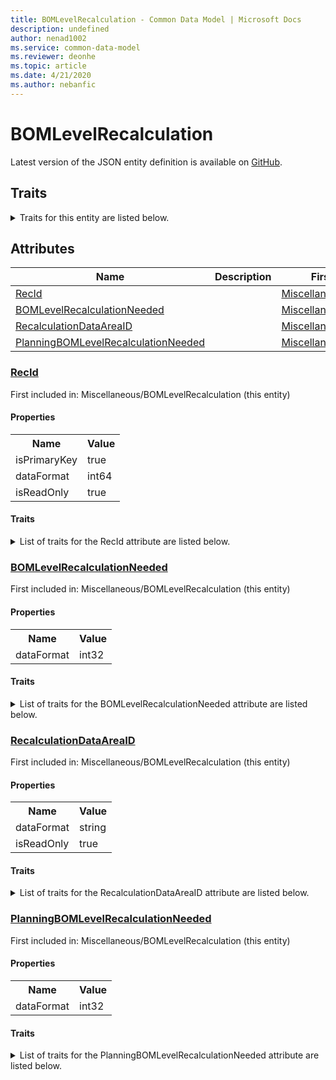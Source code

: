 ```yaml
---
title: BOMLevelRecalculation - Common Data Model | Microsoft Docs
description: undefined
author: nenad1002
ms.service: common-data-model
ms.reviewer: deonhe
ms.topic: article
ms.date: 4/21/2020
ms.author: nebanfic
---
```


# BOMLevelRecalculation

  
 Latest version of the JSON entity definition is available on <a href="https://github.com/Microsoft/CDM/tree/master/schemaDocuments/core/operationsCommon/Tables/SupplyChain/ProductInformationManagement/Miscellaneous/BOMLevelRecalculation.cdm.json" target="_blank">GitHub</a>.  

## Traits

<details>
<summary>Traits for this entity are listed below.  
</summary>

**is.identifiedBy**  
  names a specifc identity attribute to use with an entity  <table><tr><th>Parameter</th><th>Value</th><th>Data type</th><th>Explanation</th></tr><tr><td>attribute</td><td>[BOMLevelRecalculation/(resolvedAttributes)/RecId](#RecId)</td><td>attribute</td><td></td></tr></table>

**is.CDM.entityVersion**  
  <table><tr><th>Parameter</th><th>Value</th><th>Data type</th><th>Explanation</th></tr><tr><td>versionNumber</td><td>"1.0.0"</td><td>string</td><td>semantic version number of the entity</td></tr></table>

**is.application.releaseVersion**  
  <table><tr><th>Parameter</th><th>Value</th><th>Data type</th><th>Explanation</th></tr><tr><td>releaseVersion</td><td>"10.0.13.0"</td><td>string</td><td>semantic version number of the application introducing this entity</td></tr></table>

</details>

## Attributes

|Name|Description|First Included in Instance|
|---|---|---|
|[RecId](#RecId)||<a href="BOMLevelRecalculation.md" target="_blank">Miscellaneous/BOMLevelRecalculation</a>|
|[BOMLevelRecalculationNeeded](#BOMLevelRecalculationNeeded)||<a href="BOMLevelRecalculation.md" target="_blank">Miscellaneous/BOMLevelRecalculation</a>|
|[RecalculationDataAreaID](#RecalculationDataAreaID)||<a href="BOMLevelRecalculation.md" target="_blank">Miscellaneous/BOMLevelRecalculation</a>|
|[PlanningBOMLevelRecalculationNeeded](#PlanningBOMLevelRecalculationNeeded)||<a href="BOMLevelRecalculation.md" target="_blank">Miscellaneous/BOMLevelRecalculation</a>|

### <a href=#RecId name="RecId">RecId</a>

First included in: Miscellaneous/BOMLevelRecalculation (this entity)  

#### Properties

<table><tr><th>Name</th><th>Value</th></tr><tr><td>isPrimaryKey</td><td>true</td></tr><tr><td>dataFormat</td><td>int64</td></tr><tr><td>isReadOnly</td><td>true</td></tr></table>

#### Traits

<details>
<summary>List of traits for the RecId attribute are listed below.</summary>

**is.dataFormat.integer**  
**is.dataFormat.big**  
**is.identifiedBy**  
names a specifc identity attribute to use with an entity  <table><tr><th>Parameter</th><th>Value</th><th>Data type</th><th>Explanation</th></tr><tr><td>attribute</td><td>[BOMLevelRecalculation/(resolvedAttributes)/RecId](#RecId)</td><td>attribute</td><td></td></tr></table>

**is.readOnly**  
**is.dataFormat.integer**  
**is.dataFormat.big**  
</details>

### <a href=#BOMLevelRecalculationNeeded name="BOMLevelRecalculationNeeded">BOMLevelRecalculationNeeded</a>

First included in: Miscellaneous/BOMLevelRecalculation (this entity)  

#### Properties

<table><tr><th>Name</th><th>Value</th></tr><tr><td>dataFormat</td><td>int32</td></tr></table>

#### Traits

<details>
<summary>List of traits for the BOMLevelRecalculationNeeded attribute are listed below.</summary>

**is.dataFormat.integer**  
**is.dataFormat.integer**  
</details>

### <a href=#RecalculationDataAreaID name="RecalculationDataAreaID">RecalculationDataAreaID</a>

First included in: Miscellaneous/BOMLevelRecalculation (this entity)  

#### Properties

<table><tr><th>Name</th><th>Value</th></tr><tr><td>dataFormat</td><td>string</td></tr><tr><td>isReadOnly</td><td>true</td></tr></table>

#### Traits

<details>
<summary>List of traits for the RecalculationDataAreaID attribute are listed below.</summary>

**is.dataFormat.character**  
**is.dataFormat.big**  
**is.dataFormat.array**  
**is.readOnly**  
**is.dataFormat.character**  
**is.dataFormat.array**  
</details>

### <a href=#PlanningBOMLevelRecalculationNeeded name="PlanningBOMLevelRecalculationNeeded">PlanningBOMLevelRecalculationNeeded</a>

First included in: Miscellaneous/BOMLevelRecalculation (this entity)  

#### Properties

<table><tr><th>Name</th><th>Value</th></tr><tr><td>dataFormat</td><td>int32</td></tr></table>

#### Traits

<details>
<summary>List of traits for the PlanningBOMLevelRecalculationNeeded attribute are listed below.</summary>

**is.dataFormat.integer**  
**is.dataFormat.integer**  
</details>
